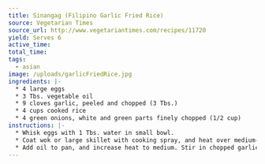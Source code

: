 ```yaml
---
title: Sinangag (Filipino Garlic Fried Rice)
source: Vegetarian Times
source_url: http://www.vegetariantimes.com/recipes/11720
yield: Serves 6
active_time: 
total_time: 
tags: 
  - asian
image: /uploads/garlicFriedRice.jpg
ingredients: |-
  * 4 large eggs 
  * 3 Tbs. vegetable oil 
  * 9 cloves garlic, peeled and chopped (3 Tbs.) 
  * 4 cups cooked rice 
  * 4 green onions, white and green parts finely chopped (1/2 cup) 
instructions: |-
  * Whisk eggs with 1 Tbs. water in small bowl. 
  * Coat wok or large skillet with cooking spray, and heat over medium-high heat. Add eggs, tilting to coat bottom of pan, and cook 3 to 5 minutes (like an omelet), or until firm and set. Transfer eggs to cutting board, and cut into 2-inch strips. 
  * Add oil to pan, and increase heat to medium. Stir in chopped garlic, and cook 3 to 5 minutes, or until browned, stirring often. Add rice, increase heat to high, and cook 3 to 4 minutes, or until rice begins to brown. Season with salt and pepper, if desired, and stir in green onions, then eggs. 
---
```

